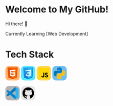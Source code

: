 # Welcome to My GitHub!

Hi there! 👋

Currently Learning [Web Development]
# Tech Stack
<img src="Logo/HTML5.png" width="45" height="auto"> <img src="Logo/CSS.png" width = "45" height = "auto"> <img src="Logo/Javascript.png" width="45" height="auto"> <img src="Logo/Python.png" width="45" height="auto">

<img src="Logo/vscode.png" width="45" height="auto"> <img src="Logo/Github.png" width="45" height="auto"> 

